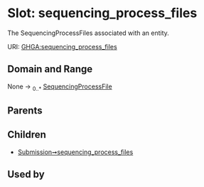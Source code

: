 
# Slot: sequencing_process_files


The SequencingProcessFiles associated with an entity.

URI: [GHGA:sequencing_process_files](https://w3id.org/GHGA/sequencing_process_files)


## Domain and Range

None &#8594;  <sub>0..\*</sub> [SequencingProcessFile](SequencingProcessFile.md)

## Parents


## Children

 *  [Submission➞sequencing_process_files](Submission_sequencing_process_files.md)

## Used by

